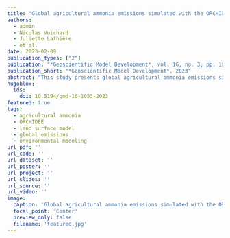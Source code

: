 ```yaml
---
title: "Global agricultural ammonia emissions simulated with the ORCHIDEE land surface model"
authors:
  - admin
  - Nicolas Vuichard
  - Juliette Lathière
  - et al.
date: 2023-02-09
publication_types: ["2"]
publication: "*Geoscientific Model Development*, vol. 16, no. 3, pp. 1053-1081, Feb. 9, 2023"
publication_short: "*Geoscientific Model Development*, 2023"
abstract: "This study presents global agricultural ammonia emissions simulated with the ORCHIDEE land surface model, providing detailed insights into agricultural nitrogen emissions patterns and their environmental impacts."
hugoblox:
  ids:
    doi: 10.5194/gmd-16-1053-2023
featured: true
tags:
  - agricultural ammonia
  - ORCHIDEE
  - land surface model
  - global emissions
  - environmental modeling
url_pdf: ''
url_code: ''
url_dataset: ''
url_poster: ''
url_project: ''
url_slides: ''
url_source: ''
url_video: ''
image:
  caption: 'Global agricultural ammonia emissions simulated with the ORCHIDEE land surface model'
  focal_point: 'Center'
  preview_only: false
  filename: 'featured.jpg'
---
```

